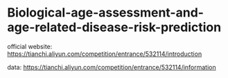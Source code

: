 # Biological-age-assessment-and-age-related-disease-risk-prediction

official website: https://tianchi.aliyun.com/competition/entrance/532114/introduction

data: https://tianchi.aliyun.com/competition/entrance/532114/information
